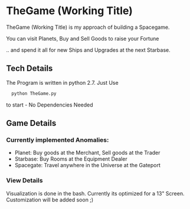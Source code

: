 # TheGame (Working Title)


TheGame (Working Title) is my approach of building a Spacegame.

You can visit Planets, Buy and Sell Goods to raise your Fortune

.. and spend it all for new Ships and Upgrades at the next Starbase.

## Tech Details

The Program is written in python 2.7. Just Use

```bash
  python TheGame.py
```

to start - No Dependencies Needed

## Game Details

### Currently implemented Anomalies:
- Planet: Buy goods at the Merchant, Sell goods at the Trader
- Starbase: Buy Rooms at the Equipment Dealer
- Spacegate: Travel anywhere in the Universe at the Gateport

### View Details

Visualization is done in the bash.
Currently its optimized for a 13" Screen. Customization will be added soon ;)
